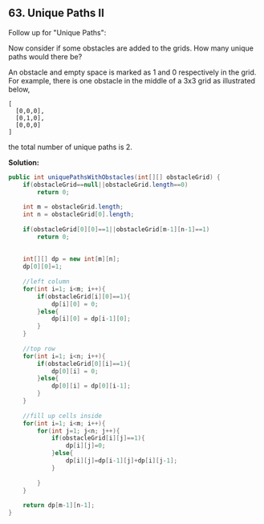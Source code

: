 ## 63. Unique Paths II

Follow up for "Unique Paths":

Now consider if some obstacles are added to the grids. How many unique paths would there be?

An obstacle and empty space is marked as 1 and 0 respectively in the grid. For example, there is one obstacle in the middle of a 3x3 grid as illustrated below,

```
[
  [0,0,0],
  [0,1,0],
  [0,0,0]
]
```

the total number of unique paths is 2.

**Solution:**

```java
public int uniquePathsWithObstacles(int[][] obstacleGrid) {
    if(obstacleGrid==null||obstacleGrid.length==0)
        return 0;
 
    int m = obstacleGrid.length;
    int n = obstacleGrid[0].length;
 
    if(obstacleGrid[0][0]==1||obstacleGrid[m-1][n-1]==1) 
        return 0;
 
 
    int[][] dp = new int[m][n];
    dp[0][0]=1;
 
    //left column
    for(int i=1; i<m; i++){
        if(obstacleGrid[i][0]==1){
            dp[i][0] = 0;
        }else{
            dp[i][0] = dp[i-1][0];
        }
    }
 
    //top row
    for(int i=1; i<n; i++){
        if(obstacleGrid[0][i]==1){
            dp[0][i] = 0;
        }else{
            dp[0][i] = dp[0][i-1];
        }
    }
 
    //fill up cells inside
    for(int i=1; i<m; i++){
        for(int j=1; j<n; j++){
            if(obstacleGrid[i][j]==1){
                dp[i][j]=0;
            }else{
                dp[i][j]=dp[i-1][j]+dp[i][j-1];
            }
 
        }
    }
 
    return dp[m-1][n-1];
}
```